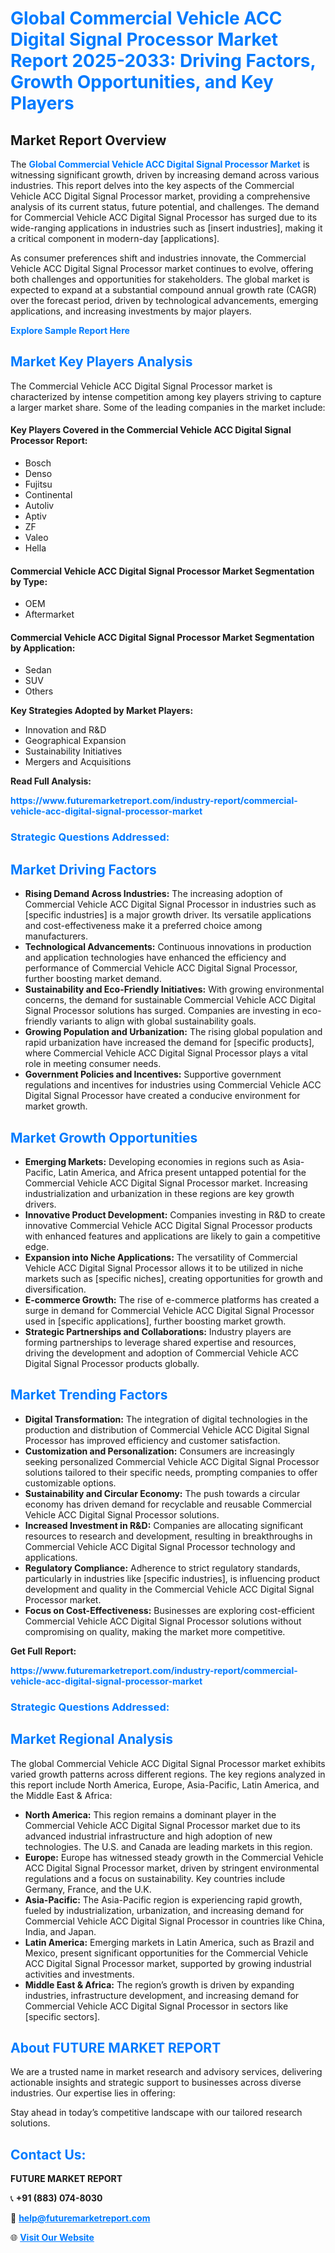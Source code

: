 <h1 style="color: #007BFF;">Global Commercial Vehicle ACC Digital Signal Processor Market Report 2025-2033: Driving Factors, Growth Opportunities, and Key Players</h1>

<section id="overview">
<h2>Market Report Overview</h2>
<p>The <a href="https://www.futuremarketreport.com/industry-report/commercial-vehicle-acc-digital-signal-processor-market" style="color: #007BFF; text-decoration: none;"><strong>Global Commercial Vehicle ACC Digital Signal Processor Market</strong></a> is witnessing significant growth, driven by increasing demand across various industries. This report delves into the key aspects of the Commercial Vehicle ACC Digital Signal Processor market, providing a comprehensive analysis of its current status, future potential, and challenges. The demand for Commercial Vehicle ACC Digital Signal Processor has surged due to its wide-ranging applications in industries such as [insert industries], making it a critical component in modern-day [applications].</p>
<p>As consumer preferences shift and industries innovate, the Commercial Vehicle ACC Digital Signal Processor market continues to evolve, offering both challenges and opportunities for stakeholders. The global market is expected to expand at a substantial compound annual growth rate (CAGR) over the forecast period, driven by technological advancements, emerging applications, and increasing investments by major players.</p>
</section>

<section id="overview">
<p><a href="https://www.futuremarketreport.com/request-sample/reportId=36477" style="color: #007BFF; text-decoration: none;"><strong>Explore Sample Report Here</strong></a></p>
</section>

<section id="key-players">
<h2 style="color: #007BFF;">Market Key Players Analysis</h2>
<p>The Commercial Vehicle ACC Digital Signal Processor market is characterized by intense competition among key players striving to capture a larger market share. Some of the leading companies in the market include:</p>
<h4>Key Players Covered in the Commercial Vehicle ACC Digital Signal Processor Report:</h4>
<ul><li>Bosch</li><li>Denso</li><li>Fujitsu</li><li>Continental</li><li>Autoliv</li><li>Aptiv</li><li>ZF</li><li>Valeo</li><li>Hella</li></ul>
<h4>Commercial Vehicle ACC Digital Signal Processor Market Segmentation by Type:</h4>
<ul><li>OEM</li><li>Aftermarket</li></ul>

<h4>Commercial Vehicle ACC Digital Signal Processor Market Segmentation by Application:</h4>
<ul><li>Sedan</li><li>SUV</li><li>Others</li></ul>
<p><strong>Key Strategies Adopted by Market Players:</strong></p>
<ul>
<li>Innovation and R&D</li>
<li>Geographical Expansion</li>
<li>Sustainability Initiatives</li>
<li>Mergers and Acquisitions</li>
</ul>
</section>

<section>
<p><strong>Read Full Analysis: </strong></p><a href="https://www.futuremarketreport.com/industry-report/commercial-vehicle-acc-digital-signal-processor-market" style="color: #007BFF; text-decoration: none;"><strong>https://www.futuremarketreport.com/industry-report/commercial-vehicle-acc-digital-signal-processor-market</strong></a>
<h3 style="color: #007BFF;">Strategic Questions Addressed:</h3>
</section>

<section id="driving-factors">
<h2 style="color: #007BFF;">Market Driving Factors</h2>
<ul>
<li><strong>Rising Demand Across Industries:</strong> The increasing adoption of Commercial Vehicle ACC Digital Signal Processor in industries such as [specific industries] is a major growth driver. Its versatile applications and cost-effectiveness make it a preferred choice among manufacturers.</li>
<li><strong>Technological Advancements:</strong> Continuous innovations in production and application technologies have enhanced the efficiency and performance of Commercial Vehicle ACC Digital Signal Processor, further boosting market demand.</li>
<li><strong>Sustainability and Eco-Friendly Initiatives:</strong> With growing environmental concerns, the demand for sustainable Commercial Vehicle ACC Digital Signal Processor solutions has surged. Companies are investing in eco-friendly variants to align with global sustainability goals.</li>
<li><strong>Growing Population and Urbanization:</strong> The rising global population and rapid urbanization have increased the demand for [specific products], where Commercial Vehicle ACC Digital Signal Processor plays a vital role in meeting consumer needs.</li>
<li><strong>Government Policies and Incentives:</strong> Supportive government regulations and incentives for industries using Commercial Vehicle ACC Digital Signal Processor have created a conducive environment for market growth.</li>
</ul>
</section>

<section id="growth-opportunities">
<h2 style="color: #007BFF;">Market Growth Opportunities</h2>
<ul>
<li><strong>Emerging Markets:</strong> Developing economies in regions such as Asia-Pacific, Latin America, and Africa present untapped potential for the Commercial Vehicle ACC Digital Signal Processor market. Increasing industrialization and urbanization in these regions are key growth drivers.</li>
<li><strong>Innovative Product Development:</strong> Companies investing in R&D to create innovative Commercial Vehicle ACC Digital Signal Processor products with enhanced features and applications are likely to gain a competitive edge.</li>
<li><strong>Expansion into Niche Applications:</strong> The versatility of Commercial Vehicle ACC Digital Signal Processor allows it to be utilized in niche markets such as [specific niches], creating opportunities for growth and diversification.</li>
<li><strong>E-commerce Growth:</strong> The rise of e-commerce platforms has created a surge in demand for Commercial Vehicle ACC Digital Signal Processor used in [specific applications], further boosting market growth.</li>
<li><strong>Strategic Partnerships and Collaborations:</strong> Industry players are forming partnerships to leverage shared expertise and resources, driving the development and adoption of Commercial Vehicle ACC Digital Signal Processor products globally.</li>
</ul>
</section>

<section id="trending-factors">
<h2 style="color: #007BFF;">Market Trending Factors</h2>
<ul>
<li><strong>Digital Transformation:</strong> The integration of digital technologies in the production and distribution of Commercial Vehicle ACC Digital Signal Processor has improved efficiency and customer satisfaction.</li>
<li><strong>Customization and Personalization:</strong> Consumers are increasingly seeking personalized Commercial Vehicle ACC Digital Signal Processor solutions tailored to their specific needs, prompting companies to offer customizable options.</li>
<li><strong>Sustainability and Circular Economy:</strong> The push towards a circular economy has driven demand for recyclable and reusable Commercial Vehicle ACC Digital Signal Processor solutions.</li>
<li><strong>Increased Investment in R&D:</strong> Companies are allocating significant resources to research and development, resulting in breakthroughs in Commercial Vehicle ACC Digital Signal Processor technology and applications.</li>
<li><strong>Regulatory Compliance:</strong> Adherence to strict regulatory standards, particularly in industries like [specific industries], is influencing product development and quality in the Commercial Vehicle ACC Digital Signal Processor market.</li>
<li><strong>Focus on Cost-Effectiveness:</strong> Businesses are exploring cost-efficient Commercial Vehicle ACC Digital Signal Processor solutions without compromising on quality, making the market more competitive.</li>
</ul>
</section>

<section>
<p><strong>Get Full Report: </strong></p><a href="https://www.futuremarketreport.com/industry-report/commercial-vehicle-acc-digital-signal-processor-market" style="color: #007BFF; text-decoration: none;"><strong>https://www.futuremarketreport.com/industry-report/commercial-vehicle-acc-digital-signal-processor-market</strong></a>
<h3 style="color: #007BFF;">Strategic Questions Addressed:</h3>
</section>


<section id="regional-analysis">
<h2 style="color: #007BFF;">Market Regional Analysis</h2>
<p>The global Commercial Vehicle ACC Digital Signal Processor market exhibits varied growth patterns across different regions. The key regions analyzed in this report include North America, Europe, Asia-Pacific, Latin America, and the Middle East & Africa:</p>
<ul>
<li><strong>North America:</strong> This region remains a dominant player in the Commercial Vehicle ACC Digital Signal Processor market due to its advanced industrial infrastructure and high adoption of new technologies. The U.S. and Canada are leading markets in this region.</li>
<li><strong>Europe:</strong> Europe has witnessed steady growth in the Commercial Vehicle ACC Digital Signal Processor market, driven by stringent environmental regulations and a focus on sustainability. Key countries include Germany, France, and the U.K.</li>
<li><strong>Asia-Pacific:</strong> The Asia-Pacific region is experiencing rapid growth, fueled by industrialization, urbanization, and increasing demand for Commercial Vehicle ACC Digital Signal Processor in countries like China, India, and Japan.</li>
<li><strong>Latin America:</strong> Emerging markets in Latin America, such as Brazil and Mexico, present significant opportunities for the Commercial Vehicle ACC Digital Signal Processor market, supported by growing industrial activities and investments.</li>
<li><strong>Middle East & Africa:</strong> The region’s growth is driven by expanding industries, infrastructure development, and increasing demand for Commercial Vehicle ACC Digital Signal Processor in sectors like [specific sectors].</li>
</ul>
</section>

<footer>
<h2 style="color: #007BFF;">About FUTURE MARKET REPORT</h2>
<p>We are a trusted name in market research and advisory services, delivering actionable insights and strategic support to businesses across diverse industries. Our expertise lies in offering:</p>

<p>Stay ahead in today’s competitive landscape with our tailored research solutions.</p>

<h2 style="color: #007BFF;">Contact Us:</h2>
<p><strong>FUTURE MARKET REPORT</strong></p>
<p>📞 <strong>+91 (883) 074-8030</strong></p>
<p>📧 <strong><a href="mailto:help@futuremarketreport.com" style="color: #007BFF;">help@futuremarketreport.com</a></strong></p>
<p>🌐 <strong><a href="https://www.futuremarketreport.com/" style="color: #007BFF;">Visit Our Website</a></strong></p>
</footer>